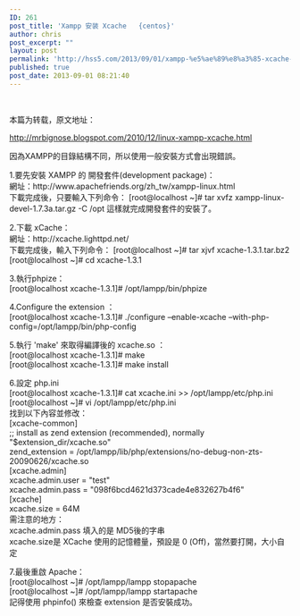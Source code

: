 ```yaml
---
ID: 261
post_title: 'Xampp 安装 Xcache   {centos}'
author: chris
post_excerpt: ""
layout: post
permalink: 'http://hss5.com/2013/09/01/xampp-%e5%ae%89%e8%a3%85-xcache-centos/'
published: true
post_date: 2013-09-01 08:21:40
---
```

<p>&nbsp; <p>本篇为转载，原文地址： <p><a href="http://www.shannap.com/%5C%22http://mrbignose.blogspot.com/2010/12/linux-xampp-xcache.html%5C%22">http://mrbignose.blogspot.com/2010/12/linux-xampp-xcache.html</a> <p>因為XAMPP的目錄結構不同，所以使用一般安裝方式會出現錯誤。 <p>1.要先安裝 XAMPP 的 開發套件(development package)：<br>網址：http://www.apachefriends.org/zh_tw/xampp-linux.html<br>下載完成後，只要輸入下列命令： [root@localhost ~]# tar xvfz xampp-linux-devel-1.7.3a.tar.gz -C /opt 這樣就完成開發套件的安裝了。 <p>2.下載 xCache：<br>網址：http://xcache.lighttpd.net/<br>下載完成後，輸入下列命令： [root@localhost ~]# tar xjvf xcache-1.3.1.tar.bz2<br>[root@localhost ~]# cd xcache-1.3.1 <p>3.執行phpize：<br>[root@localhost xcache-1.3.1]# /opt/lampp/bin/phpize <p>4.Configure the extension ：<br>[root@localhost xcache-1.3.1]# ./configure –enable-xcache –with-php-config=/opt/lampp/bin/php-config <p>5.執行 'make' 來取得編譯後的 xcache.so ：<br>[root@localhost xcache-1.3.1]# make<br>[root@localhost xcache-1.3.1]# make install <p>6.設定 php.ini<br>[root@localhost xcache-1.3.1]# cat xcache.ini &gt;&gt; /opt/lampp/etc/php.ini<br>[root@localhost ~]# vi /opt/lampp/etc/php.ini<br>找到以下內容並修改：<br>[xcache-common]<br>;; install as zend extension (recommended), normally "$extension_dir/xcache.so"<br>zend_extension = /opt/lampp/lib/php/extensions/no-debug-non-zts-20090626/xcache.so<br>[xcache.admin]<br>xcache.admin.user = "test"<br>xcache.admin.pass = "098f6bcd4621d373cade4e832627b4f6"<br>[xcache]<br>xcache.size = 64M<br>需注意的地方：<br>xcache.admin.pass 填入的是 MD5後的字串<br>xcache.size是 XCache 使用的記憶體量，預設是 0 (Off)，當然要打開，大小自定 <p>7.最後重啟 Apache：<br>[root@localhost ~]# /opt/lampp/lampp stopapache<br>[root@localhost ~]# /opt/lampp/lampp startapache<br>記得使用 phpinfo() 來檢查 extension 是否安裝成功。</p>